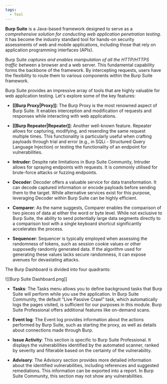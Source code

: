 ```yaml
---
tags:
  - Tool
---
```

**Burp Suite** is a Java-based framework designed to serve as a *comprehensive solution for conducting web application penetration testing*. It has become the industry standard tool for hands-on security assessments of web and mobile applications, including those that rely on application programming interfaces (APIs).

Burp Suite *captures and enables manipulation of all the HTTP/HTTPS traffic* between a browser and a web server. This fundamental capability forms the backbone of the framework. By intercepting requests, users have the flexibility to route them to various components within the Burp Suite framework.

Burp Suite provides an impressive array of tools that are highly valuable for web application testing. Let's explore some of the key features:

- **[[Burp Proxy|Proxy]]**: The Burp Proxy is the most renowned aspect of Burp Suite. It enables interception and modification of requests and responses while interacting with web applications.

- **[[Burp Repeater|Repeater]]**: Another well-known feature. Repeater allows for capturing, modifying, and resending the same request multiple times. This functionality is particularly useful when crafting payloads through trial and error (e.g., in SQLi - Structured Query Language Injection) or testing the functionality of an endpoint for vulnerabilities.

- **Intruder**: Despite rate limitations in Burp Suite Community, Intruder allows for spraying endpoints with requests. It is commonly utilised for brute-force attacks or fuzzing endpoints.

- **Decoder**: Decoder offers a valuable service for data transformation. It can decode captured information or encode payloads before sending them to the target. While alternative services exist for this purpose, leveraging Decoder within Burp Suite can be highly efficient.

- **Comparer**: As the name suggests, Comparer enables the comparison of two pieces of data at either the word or byte level. While not exclusive to Burp Suite, the ability to send potentially large data segments directly to a comparison tool with a single keyboard shortcut significantly accelerates the process.

- **Sequencer**: Sequencer is typically employed when assessing the randomness of tokens, such as session cookie values or other supposedly randomly generated data. If the algorithm used for generating these values lacks secure randomness, it can expose avenues for devastating attacks.

The Burp Dashboard is divided into four quadrants:

![[Burp Suite Dashboard.png]]

- **Tasks**: The Tasks menu allows you to define background tasks that Burp Suite will perform while you use the application. In Burp Suite Community, the default “Live Passive Crawl” task, which automatically logs the pages visited, is sufficient for our purposes in this module. Burp Suite Professional offers additional features like on-demand scans.

- **Event log**: The Event log provides information about the actions performed by Burp Suite, such as starting the proxy, as well as details about connections made through Burp.

- **Issue Activity**: This section is specific to Burp Suite Professional. It displays the vulnerabilities identified by the automated scanner, ranked by severity and filterable based on the certainty of the vulnerability.

- **Advisory**: The Advisory section provides more detailed information about the identified vulnerabilities, including references and suggested remediations. This information can be exported into a report. In Burp Suite Community, this section may not show any vulnerabilities.

